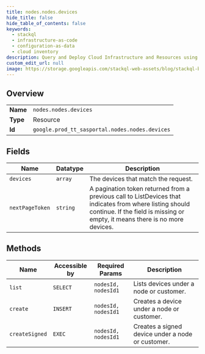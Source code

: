 ```yaml
---
title: nodes.nodes.devices
hide_title: false
hide_table_of_contents: false
keywords:
  - stackql
  - infrastructure-as-code
  - configuration-as-data
  - cloud inventory
description: Query and Deploy Cloud Infrastructure and Resources using SQL
custom_edit_url: null
image: https://storage.googleapis.com/stackql-web-assets/blog/stackql-blog-post-featured-image.png
---
```

  
    

## Overview
<table><tbody>
<tr><td><b>Name</b></td><td><code>nodes.nodes.devices</code></td></tr>
<tr><td><b>Type</b></td><td>Resource</td></tr>
<tr><td><b>Id</b></td><td><code>google.prod_tt_sasportal.nodes.nodes.devices</code></td></tr>
</tbody></table>

## Fields
| Name | Datatype | Description |
| ---- | -------- | ----------- |
| `devices` | `array` | The devices that match the request. |
| `nextPageToken` | `string` | A pagination token returned from a previous call to ListDevices that indicates from where listing should continue. If the field is missing or empty, it means there is no more devices. |
## Methods
| Name | Accessible by | Required Params | Description |
| ---- | ------------- | --------------- | ----------- |
| `list` | `SELECT` | `nodesId, nodesId1` | Lists devices under a node or customer. |
| `create` | `INSERT` | `nodesId, nodesId1` | Creates a device under a node or customer. |
| `createSigned` | `EXEC` | `nodesId, nodesId1` | Creates a signed device under a node or customer. |
